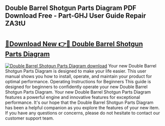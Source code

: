 ## Double Barrel Shotgun Parts Diagram PDF Download Free - Part-GHJ User Guide Repair ZA3tU

# <h2><a href="http://dfocrq8.blite.top/?on=Double+Barrel+Shotgun+Parts+Diagram">🔗Download New 👉🔴 Double Barrel Shotgun Parts Diagram</a></h2>

[![Double Barrel Shotgun Parts Diagram download](https://i.imgur.com/lujVjoI.png)](http://dfocrq8.blite.top/?on=Double+Barrel+Shotgun+Parts+Diagram)
Your new Double Barrel Shotgun Parts Diagram is designed to make your life easier. This user manual shows you how to install, operate, and maintain your product for optimal performance. Operating Instructions for Beginners This guide is designed for beginners to confidently operate your new Double Barrel Shotgun Parts Diagram. Your new Double Barrel Shotgun Parts Diagram features a powerful engine and innovative features for exceptional performance. It's our hope that the Double Barrel Shotgun Parts Diagram has been a helpful companion as you explore the features of your new item. If you have any questions or concerns, please do not hesitate to contact our customer support team.
